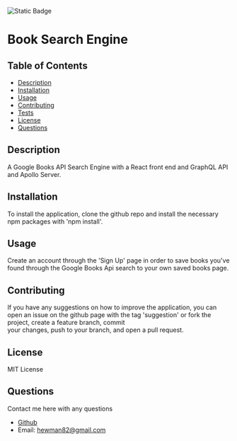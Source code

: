 ![Static Badge](https://img.shields.io/badge/LICENSE-MIT_License-purple)

  # Book Search Engine

  ## Table of Contents

  - [Description](#description)
  - [Installation](#installation)
  - [Usage](#usage)
  - [Contributing](#contributing)
  - [Tests](#tests)
  - [License](#license)
  - [Questions](#questions)

  ## Description

  A Google Books API Search Engine with a React front end and GraphQL API and Apollo Server.

  ## Installation

  To install the application, clone the github repo and install the necessary npm packages with 'npm install'.

  ## Usage
  
  Create an account through the 'Sign Up' page in order to save books you've found through the Google Books Api search to your own saved books page.
  
  ## Contributing
  
  If you have any suggestions on how to improve the application, you can open an issue on the github page with the tag 'suggestion' or fork the project, create a feature branch, commit   
  your changes, push to your branch, and open a pull request.
  
  ## License 
  MIT License
  
  ## Questions
  
  Contact me here with any questions
  - [Github](https://github.com/hewman82)
  - Email: hewman82@gmail.com
